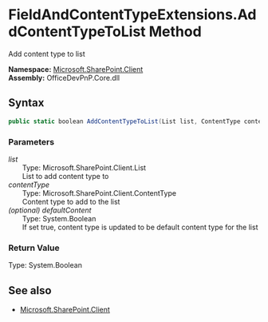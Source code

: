 # FieldAndContentTypeExtensions.AddContentTypeToList Method  
Add content type to list  

**Namespace:** [Microsoft.SharePoint.Client](Microsoft.SharePoint.Client.md)  
**Assembly:** OfficeDevPnP.Core.dll  
## Syntax
```C#
public static boolean AddContentTypeToList(List list, ContentType contentType, Boolean defaultContent)
```
### Parameters
*list*  
&emsp;&emsp;Type: Microsoft.SharePoint.Client.List  
&emsp;&emsp;List to add content type to  
*contentType*  
&emsp;&emsp;Type: Microsoft.SharePoint.Client.ContentType  
&emsp;&emsp;Content type to add to the list  
*(optional) defaultContent*  
&emsp;&emsp;Type: System.Boolean  
&emsp;&emsp;If set true, content type is updated to be default content type for the list  
### Return Value
Type: System.Boolean  

## See also
- [Microsoft.SharePoint.Client](Microsoft.SharePoint.Client.md)
